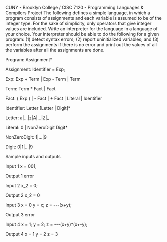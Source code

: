 CUNY - Brooklyn College / CISC 7120 - Programming Languages & Compilers Project
The following defines a simple language, in which a program consists of assignments and each variable is assumed to be of the integer type. For the sake of simplicity, only operators that give integer values are included. Write an interpreter for the language in a language of your choice. Your interpreter should be able to do the following for a given program: (1) detect syntax errors; (2) report uninitialized variables; and (3) perform the assignments if there is no error and print out the values of all the variables after all the assignments are done.

 Program:
	Assignment*

Assignment:
	Identifier = Exp;

Exp: 
	Exp + Term | Exp - Term | Term

Term:
	Term * Fact  | Fact

Fact:
	( Exp ) | - Fact | + Fact | Literal | Identifier

Identifier:
     	Letter [Letter | Digit]*

Letter:
	a|...|z|A|...|Z|_

Literal:
	0 | NonZeroDigit Digit*
		
NonZeroDigit:
	1|...|9

Digit:
	0|1|...|9

Sample inputs and outputs

Input 1
x = 001;

Output 1
error

Input 2
x_2 = 0;

Output 2
x_2 = 0

Input 3
x = 0
y = x;
z = ---(x+y);

Output 3
error

Input 4
x = 1;
y = 2;
z = ---(x+y)*(x+-y);

Output 4
x = 1
y = 2
z = 3
